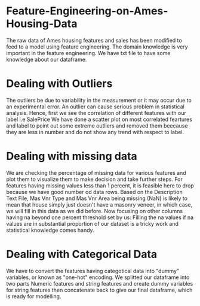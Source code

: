 # Feature-Engineering-on-Ames-Housing-Data
The raw data of Ames housing features and sales has been modified to feed to a model using feature engineering.
The domain knowledge is very important in the feature engineering. We have txt file to have some knowledge about our dataframe.

# Dealing with Outliers
The outliers be due to variability in the measurement or it may occur due to an experimental error. An outlier can cause serious problem in statistical 
analysis. Hence, first we see the correlation of different features with our label i.e SalePrice
We have done a scatter plot on most correlated feartures and label to point out some extreme outliers and removed them beecause they are less in number 
and do not show any trend with respect to label.

# Dealing with missing data
We are checking the percentage of missing data for various features and plot them to visualize them to make decision and take further steps.
For features having missing values less than 1 percent, it is feasible here to drop because we have good number od data rows. 
Based on the Description Text File, Mas Vnr Type and Mas Vnr Area being missing (NaN) is likely to mean that house simply just doesn't have a masonry veneer, 
in which case, we will fill in this data as we did before.
Now focusing on other columns having na beyond one percent threshold set by us:
Filling the na values if na values are in substantial proportion of our dataset is a tricky work and statistical knowledge comes handy.

# Dealing with Categorical Data
We have to convert the features having categotical data into "dummy" variables, or known as "one-hot" encoding. 
We splitted our dataframe into two parts Numeric features and string features and create dummy variables for string features then concatenate back to 
give our final dataframe, which is ready for modelling.










